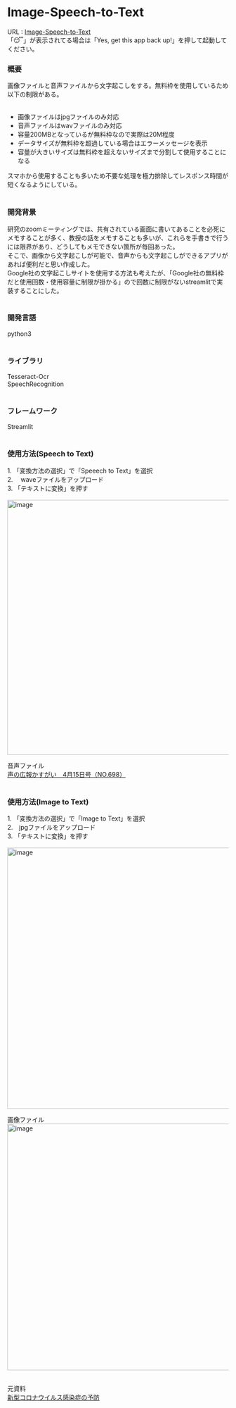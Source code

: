 # Image-Speech-to-Text
URL : <a href="https://o-zack-0390-image-speech-to-text-app-hqfvv0.streamlit.app/">Image-Speech-to-Text</a><br>
「😴」が表示されてる場合は「Yes, get this app back up!」を押して起動してください。

<h3>概要</h3>
画像ファイルと音声ファイルから文字起こしをする。無料枠を使用しているため以下の制限がある。<br><br>
<ul>
  <li>画像ファイルはjpgファイルのみ対応</li>
  <li>音声ファイルはwavファイルのみ対応</li>
  <li>容量200MBとなっているが無料枠なので実際は20M程度</li>
  <li>データサイズが無料枠を超過している場合はエラーメッセージを表示</li>
  <li>容量が大きいサイズは無料枠を超えないサイズまで分割して使用することになる</li>
</ul>
スマホから使用することも多いため不要な処理を極力排除してレスポンス時間が短くなるようにしている。<br><br>

<h3>開発背景</h3>
研究のzoomミーティングでは、共有されている画面に書いてあることを必死にメモすることが多く、教授の話をメモすることも多いが、これらを手書きで行うには限界があり、どうしてもメモできない箇所が毎回あった。<br>
そこで、画像から文字起こしが可能で、音声からも文字起こしができるアプリがあれば便利だと思い作成した。<br>
Google社の文字起こしサイトを使用する方法も考えたが、「Google社の無料枠だと使用回数・使用容量に制限が掛かる」ので回数に制限がないstreamlitで実装することにした。<br><br>

<h3>開発言語</h3>
python3<br><br>

<h3>ライブラリ</h3>
Tesseract-Ocr<br>
SpeechRecognition<br><br>

<h3>フレームワーク</h3>
Streamlit<br><br>

<h3>使用方法(Speech to Text)</h3>
1. 「変換方法の選択」で「Speeech to Text」を選択<br>
2. 　waveファイルをアップロード<br>
3. 「テキストに変換」を押す<br><br>
<img width="579" alt="image" src="https://user-images.githubusercontent.com/116938721/220658035-16125175-2fdf-44ef-b7f2-f1d5ea2cb0de.png">

音声ファイル<br>
<a href="https://www.city.kasugai.lg.jp/_res/projects/default_project/_page_/001/016/637/310415-02a.mp3">声の広報かすがい　4月15日号（NO.698）</a>
<br><br>

<h3>使用方法(Image to Text)</h3>
1. 「変換方法の選択」で「Image to Text」を選択<br>
2.　jpgファイルをアップロード<br>
3. 「テキストに変換」を押す<br><br>

<img width="593" alt="image" src="https://user-images.githubusercontent.com/116938721/220660467-7af39c89-cc8f-430d-8638-b2fc9c52e822.png">

画像ファイル<br>
<img width="560" alt="image" src="https://user-images.githubusercontent.com/116938721/221807393-42a7e64c-6532-4561-b0ae-8992cb56e6f5.png">
<br><br>

元資料<br>
<a href="https://www.city.kasugai.lg.jp/covid19/1023611/1019477.html">新型コロナウイルス感染症の予防</a>
